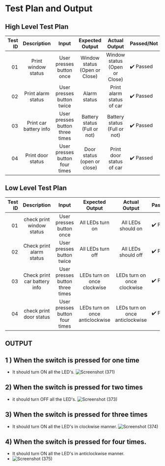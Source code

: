 

# Test Plan and Output 

## High Level Test Plan

| Test ID | Description | Input | Expected Output | Actual Output | Passed/Not |
|---------:|:----------:|:------:|:--------------:|:---------------:|:--------|
|01 | Print window status | User presses button once | Window status (Open or Close) | Window status (Open or Close) | ✔️ Passed |
|02 | Print alarm status | User presses button twice | Alarm status | Print alarm status of car | ✔️ Passed |
|03 | Print car battery info | User presses button three times | Battery status (Full or not) |  Battery status (Full or not) | ✔️ Passed |
|04 | Print door status | User presses button four times | Door status (open or close) | Print door status of car | ✔️ Passed |

## Low Level Test Plan 

| Test ID | Description | Input | Expected Output | Actual Output | Passed/Not |
|--------:|:-----------:|:-----:|:---------------:|:--------------:|:-------|
|01 | check print window status |User presses button once| All LEDs turn on | All LEDs should on | ✔️ Passed |
|02 | Check print alarm status | User presses button twice | All LEDs turn off | All LEDs should off | ✔️ Passed |
|03 | Check print car battery info | User presses button three times | LEDs turn on once clockwise | LEDs turn on once clockwise | ✔️ Passed |
|04 | check print door status |  User presses button four times | LEDs turn on once anticlockwise | LEDs turn on once anticlockwise | ✔️ Passed |

## OUTPUT
## 1 ) When the switch is pressed for one time
* It should turn ON all the LED's.
![Screenshot (371)](https://user-images.githubusercontent.com/86889916/157999031-eef740b8-31a4-4af4-8059-c0e2f54a4beb.png)

 ## 2) When the switch is pressed for two times
* it should turn OFF all the LED's.
![Screenshot (373)](https://user-images.githubusercontent.com/86889916/157999233-6804402c-7e07-43b4-8ef0-882318a12e01.png)

## 3) When the switch is pressed for three times
* It should turn ON all the LED's in clockwise manner.
![Screenshot (374)](https://user-images.githubusercontent.com/86889916/157999282-4430934b-ef0b-40fe-8cf5-af902ed301c5.png)

## 4) When the switch is pressed for four times.
* It should turn ON all the LED's in anticlockwise manner.
* ![Screenshot (375)](https://user-images.githubusercontent.com/86889916/157999320-0cfc6443-1e47-47c2-b401-acc28ac29c65.png)

